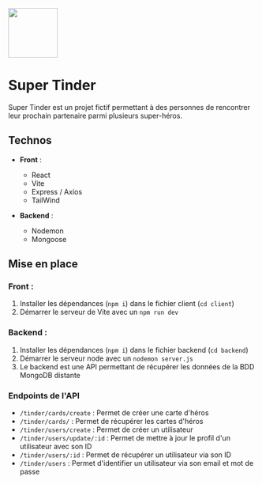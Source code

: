 <img src="https://kilianmalherbe.github.io/super_tinder/client/public/tinderLogo.png" width="100px">

# Super Tinder

Super Tinder est un projet fictif permettant à des personnes de rencontrer leur prochain partenaire parmi plusieurs super-héros.

## Technos

- **Front** :

  - React
  - Vite
  - Express / Axios
  - TailWind

- **Backend** :
  - Nodemon
  - Mongoose

## Mise en place

### Front :

1. Installer les dépendances (`npm i`) dans le fichier client (`cd client`)
2. Démarrer le serveur de Vite avec un `npm run dev`

### Backend :

1. Installer les dépendances (`npm i`) dans le fichier backend (`cd backend`)
2. Démarrer le serveur node avec un `nodemon server.js`
3. Le backend est une API permettant de récupérer les données de la BDD MongoDB distante

### Endpoints de l'API

- `/tinder/cards/create` : Permet de créer une carte d'héros
- `/tinder/cards/` : Permet de récupérer les cartes d'héros
- `/tinder/users/create` : Permet de créer un utilisateur
- `/tinder/users/update/:id` : Permet de mettre à jour le profil d'un utilisateur avec son ID
- `/tinder/users/:id` : Permet de récupérer un utilisateur via son ID
- `/tinder/users` : Permet d'identifier un utilisateur via son email et mot de passe
